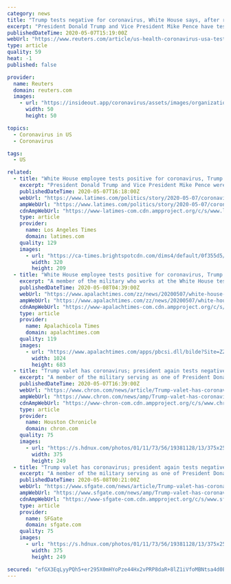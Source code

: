 ```yaml
---
category: news
title: "Trump tests negative for coronavirus, White House says, after report valet infected"
excerpt: "President Donald Trump and Vice President Mike Pence have tested negative for coronavirus after finding out a member of the U.S. military who worked on the White House campus had become infected, a White House spokesman said on Thursday."
publishedDateTime: 2020-05-07T15:19:00Z
webUrl: "https://www.reuters.com/article/us-health-coronavirus-usa-test-idUSKBN22J2G3"
type: article
quality: 59
heat: -1
published: false

provider:
  name: Reuters
  domain: reuters.com
  images:
    - url: "https://insideout.app/coronavirus/assets/images/organizations/reuters.com-50x50.jpg"
      width: 50
      height: 50

topics:
  - Coronavirus in US
  - Coronavirus

tags:
  - US

related:
  - title: "White House employee tests positive for coronavirus, Trump and Pence test negative"
    excerpt: "President Donald Trump and Vice President Mike Pence were tested for Covid-19 and found to be negative after a member of the U.S. military who works on the White House campus contracted the virus. The president and vice president “remain in great health,” White House spokesman Hogan Gidley said in a statement on Thursday. The White House ..."
    publishedDateTime: 2020-05-07T16:18:00Z
    webUrl: "https://www.latimes.com/politics/story/2020-05-07/coronavirus-trump-pence-test-white-house-worker"
    ampWebUrl: "https://www.latimes.com/politics/story/2020-05-07/coronavirus-trump-pence-test-white-house-worker?_amp=true"
    cdnAmpWebUrl: "https://www-latimes-com.cdn.ampproject.org/c/s/www.latimes.com/politics/story/2020-05-07/coronavirus-trump-pence-test-white-house-worker?_amp=true"
    type: article
    provider:
      name: Los Angeles Times
      domain: latimes.com
    quality: 129
    images:
      - url: "https://ca-times.brightspotcdn.com/dims4/default/0f355d5/2147483647/strip/true/crop/4239x2769+0+29/resize/320x209!/quality/90/?url=https%3A%2F%2Fcalifornia-times-brightspot.s3.amazonaws.com%2F88%2Fe3%2F7a88f0bf4ba59caea50fc36aeaa3%2Fvirus-outbreak-california-34318.jpg"
        width: 320
        height: 209
  - title: "White House employee tests positive for coronavirus, Trump and Pence test negative"
    excerpt: "A member of the military who works at the White House tested positive for the coronavirus, prompting new tests of President"
    publishedDateTime: 2020-05-08T04:39:00Z
    webUrl: "https://www.apalachtimes.com/zz/news/20200507/white-house-employee-tests-positive-for-coronavirus-trump-and-pence-test-negative"
    ampWebUrl: "https://www.apalachtimes.com/zz/news/20200507/white-house-employee-tests-positive-for-coronavirus-trump-and-pence-test-negative?template=ampart"
    cdnAmpWebUrl: "https://www-apalachtimes-com.cdn.ampproject.org/c/s/www.apalachtimes.com/zz/news/20200507/white-house-employee-tests-positive-for-coronavirus-trump-and-pence-test-negative?template=ampart"
    type: article
    provider:
      name: Apalachicola Times
      domain: apalachtimes.com
    quality: 119
    images:
      - url: "https://www.apalachtimes.com/apps/pbcsi.dll/bilde?Site=ZZ&Date=20200507&Category=NEWS&ArtNo=200509911&Ref=AR"
        width: 1024
        height: 683
  - title: "Trump valet has coronavirus; president again tests negative"
    excerpt: "A member of the military serving as one of President Donald Trump's valets has tested positive for the coronavirus, the White House said Thursday. It said Trump and Vice President Mike Pence have since tested negative for the virus and \"remain in good health."
    publishedDateTime: 2020-05-07T16:39:00Z
    webUrl: "https://www.chron.com/news/article/Trump-valet-has-coronavirus-president-again-15253957.php"
    ampWebUrl: "https://www.chron.com/news/amp/Trump-valet-has-coronavirus-president-again-15253957.php"
    cdnAmpWebUrl: "https://www-chron-com.cdn.ampproject.org/c/s/www.chron.com/news/amp/Trump-valet-has-coronavirus-president-again-15253957.php"
    type: article
    provider:
      name: Houston Chronicle
      domain: chron.com
    quality: 75
    images:
      - url: "https://s.hdnux.com/photos/01/11/73/56/19381128/13/375x250.jpg"
        width: 375
        height: 249
  - title: "Trump valet has coronavirus; president again tests negative"
    excerpt: "A member of the military serving as one of President Donald Trump's valets has tested positive for the coronavirus, the White House said Thursday. It said Trump and Vice President Mike Pence have since tested negative for the virus and \"remain in good health."
    publishedDateTime: 2020-05-08T00:21:00Z
    webUrl: "https://www.sfgate.com/news/article/Trump-valet-has-coronavirus-president-again-15253957.php"
    ampWebUrl: "https://www.sfgate.com/news/amp/Trump-valet-has-coronavirus-president-again-15253957.php"
    cdnAmpWebUrl: "https://www-sfgate-com.cdn.ampproject.org/c/s/www.sfgate.com/news/amp/Trump-valet-has-coronavirus-president-again-15253957.php"
    type: article
    provider:
      name: SFGate
      domain: sfgate.com
    quality: 75
    images:
      - url: "https://s.hdnux.com/photos/01/11/73/56/19381128/13/375x250.jpg"
        width: 375
        height: 249

secured: "efGX3EqLyyPQh5+er295X0mHYoPze44Hx2vPRP8daR+8lZ1iVfoMBNtsa4d0EpxEu4yOX1to/VVbOTT3Nlig9xgxasEyQBQWf7rK6rlav77Zvjdt8ownmnOVKGLT9EfC12n055e+n3hbFamVo0fRXOHQnEVqV/NTYS8l33dan1Uz0ntTa7VZTgZ7wg/ehx7rwm6Vq4YzPeXfwWOYqv+7m0V0dYcy/9sIKT9MDMeGwVM8nwpH9Rf3Bk0zgttBEPsG1aG12Y0z7CRY6dxfCvYiSDKwcqfTg/iztO92j79e8buQ8qEfewvi9K4ZOPEblE4eo/7E7HsjwwfjXuJ8va/gfrz+bTGCDgIrZvra4KHrlubxEs5Xb5QWfKe7p1ln6NZI44nTfKjYBZX7lL4ezLOMjAV44eYEDNsX1jCVjhU2FMaUHaG43/jsUv0wDijNTmR17fwjc8IS4PJyIFR9SHyrRQNwxB+4UpQOSPfBgSD24Pc=;NLF//341y9+yoP2EvQIgkA=="
---
```


